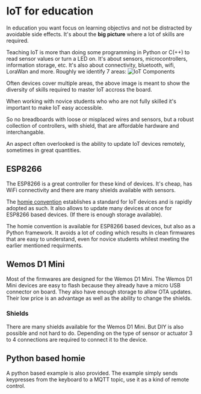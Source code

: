 # IoT for education

In education you want focus on learning objectivs and not be distracted by avoidable side effects.
It's about the **big picture** where a lot of skills are required. 

Teaching IoT is more than doing some programming in Python or C(++) to read sensor values or turn a LED on.
It's about sensors, microcontrollers, information storage, etc. It's also about connectivity, bluetooth, wifi, LoraWan and more. Roughly we identify 7 areas:
![IoT Components](https://raw.githubusercontent.com/mverleun/IoT-devices/master/Documentation/Images/IoT_Components.png)

Often devices cover multiple areas, the above image is meant to show the diversity of skills required to master IoT accross the board.

When working with novice students who who are not fully skilled it's important to make IoT easy accessible.

So no breadboards with loose or misplaced wires and sensors, but a robust collection of controllers, with shield, that are affordable hardware and interchangable.

An aspect often overlooked is the ability to update IoT devices remotely, sometimes in great quantities.

## ESP8266
The ESP8266 is a great controller for these kind of devices. It's cheap, has WiFi connectivity and there are many shields available with sensors.

The [homie convention](https://github.com/homieiot/convention) establishes a standard for IoT devices and is rapidly adopted as such. It also allows to update many devices at once for ESP8266 based devices. (If there is enough storage available).

The homie convention is available for ESP8266 based devices, but also as a Python framework. It avoids a lot of coding which results in clean firmwares that are easy to understand, even for novice students whilest meeting the earlier mentioned requirments.

## Wemos D1 Mini
Most of the firmwares are designed for the Wemos D1 Mini. The Wemos D1 Mini devices are easy to flash because they already have a micro USB connector on board. They also have enough storage to allow OTA updates. Their low price is an advantage as well as the ability to change the shields.

### Shields
There are many shields available for the Wemos D1 Mini. But DIY is also possible and not hard to do. 
Depending on the type of sensor or actuator 3 to 4 connections are required to connect it to the device.

## Python based homie
A python based example is also provided. The example simply sends keypresses from the keyboard to a MQTT topic, use it as a kind of remote control.

